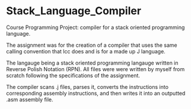 Stack_Language_Compiler
=======================

Course Programming Project:  compiler for a stack oriented programming language.

The assignment was for the creation of a compiler that uses the same calling convention that lcc does and is for a made up J language.

The langauge being a stack oriented programming langauge written in Reverse Polish Notation (RPN).  All files were were written by myself from scratch following the specifications of the assignment.

The compiler scans .j files, parses it, converts the instructions into corresponding assembly instructions, and then writes it into an outputted .asm assembly file.
